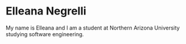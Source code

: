 # Elleana Negrelli
My name is Elleana and I am a student at Northern Arizona University studying software engineering. 
